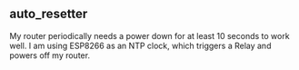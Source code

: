 ## auto_resetter

My router periodically needs a power down for at least 10 seconds to work well. 
I am using ESP8266 as an NTP clock, which triggers a Relay and powers off my router.

